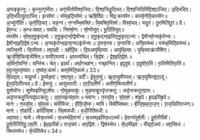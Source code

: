 

  
अ॒यङ्कृ॒त्नु:। कृ॒त्नुरगृ॑भीत:। अगृ॑भीतोविश्व॒जित्। वि॒श्व॒जिदु॒द्भित्। वि॒श्व॒जिदिति॑वि॒श्व॒ऽजित्। उ॒द्भिदित्। उ॒द्भिदित्यु॒त्ऽभित्। इत्सोम॑:। सोम॒इति॒सोम॑:॥ ऋषि॒र्विप्र॑:। विप्र॒:काव्ये॑न। काव्ये॒नेति॒काव्ये॑न॥  
अ॒भ्यू॑र्णॊति। ऊ॒र्णॊ॒ति॒यत्। यन्न॒ग्नं। न॒ग्नम्भि॒षक्ति॑। भि॒षक्ति॒विश्वं॑। विश्वं॒यत्। यत्तु॒रं। तु॒रमिति॑तु॒रं॥ प्रें। ईम॒न्ध:। अ॒न्ध:ख्यत्। ख्यन्नि:। निश्श्रो॒ण:। श्रो॒णॊभू॑त्। भू॒दिति॑भूत्॥  
त्वंसो॑म। सो॒म॒त॒नू॒कृद्भ्य॑:। त॒नू॒कृद्भ्यो॒द्वेषो॑भ्य:। त॒नू॒कृद्भ्य॒इति॑त॒नू॒कृत्ऽभ्य॑:। द्वेषो॑भ्यो॒न्यकृ॑तेभ्य:। द्वेषो॑भ्य॒इति॒द्वेष॑:ऽभ्य:। अ॒न्यकृ॑तेभ्य॒इत्य॒न्यऽकृ॑तेभ्य:॥ उ॒रुय॒न्ता। य॒न्तासि॑। असि॒वरू॑थं। वरू॑थं॒मिति॒वरू॑थं॥  
त्वञ्चि॒त्ती। चि॒त्तीतव॑। तव॒दक्षै॑:। दक्षै॑र्दि॒व:। दि॒वआपृ॑थि॒व्या:। आपृ॑थि॒व्या:। पृ॒थि॒व्याऋ॑जीषिन्। ऋ॒जी॒षि॒न्नित्यृ॑जीषिन्॥ यावी॑र॒घस्य॑। अ॒घस्य॑चित्। चि॒द्वेष॑:। द्वेष॒इति॒द्वेष॑:॥  
अ॒र्थिनो॒यन्ति॑। यन्ति॑च। चेत्। इदर्थं॑। अर्थं॒गच्छा॑न्। गच्छा॒नित्। इद्द॒दुष॑:। द॒दुषो॑रा॒तिं। रा॒तिमिति॑रा॒तिं॥ व॒वृ॒ज्युस्तृष्य॑त:। तृष्य॑त॒:कामं॑। काम॒मिति॒कामं॑॥ 33॥  
वि॒दद्यत्। यत्पू॒र्व्यं। पू॒र्व्यन्न॒ष्टं। न॒ष्टमुत्। उदीं॑। ई॒मृ॒ता॒युं। ऋ॒ता॒युमी॑रयत्। ऋ॒त॒युमित्यृ॑त॒ऽयुं। ई॒र॒य॒दिती॑रयत्॥ प्रें। ईमायु॑:। आयु॑स्तारी:। ता॒री॒दती॑र्णं। अती॑र्ण॒मित्यती॑र्णं॥  
सु॒शेवो॑नः। सुशेवइतिसुऽशेव:। नो॒मृ॒ळ॒याकु॑:। मृ॒ळ॒याकु॒रदृ॑प्तक्रतु:। अदृ॑प्तक्रतुरवा॒त:। अदृ॑प्तक्रतु॒रित्यदृ॑प्रऽक्रतु:। अ॒वा॒तइत्य॑वा॒त:॥ भवा॑न:। न॒स्सो॒म॒। सो॒म॒शं। शंहृ॒दे। हृ॒दइति॑हृ॒दे॥  
मान॑:। न॒स्सो॒म॒। सो॒म॒सं। संवी॑विज:। वी॒वि॒जो॒मा। मावि। विबी॑भिषथा:। बी॒भि॒ष॒था॒रा॒ज॒न्। रा॒ज॒न्निति॑राजन्॥ मान॑:। नो॒हार्दि॑। हार्दि॑त्वि॒षा। त्वि॒षाव॑धी:। व॒धी॒रिति॑वधी:॥  
अव॒यत्। यत्वे। त्वेस॒धस्थे॑। स॒धस्थे॑दे॒वानां॑। स॒धस्थ॒इति॑स॒धऽस्थे॑। दे॒वानां॑दुर्म॒ती:। दु॒र्म॒तीरीक्षे॑। दु॒र्म॒तीरिति॑दु॒:ऽम॒ती:। ईक्ष॒इतीक्षे॑॥ राज॒न्नप॑। अप॒द्विष॑:। द्विष॑स्सेध। से॒ध॒मीढ्व॑:। मीढ्वो॒अप॑। अप॒स्रिध॑:। स्रिध॑स्सेध। से॒धेति॑सेध॥ 34॥  
